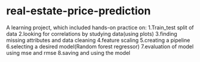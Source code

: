 # real-estate-price-prediction
A learning project, which included hands-on practice on:
1.Train_test split of data
2.looking for correlations by studying data(using plots)
3.finding missing attributes and data cleaning
4.feature scaling
5.creating a pipeline
6.selecting a desired model(Random forest regressor)
7.evaluation of model using mse and rmse
8.saving and using the model
